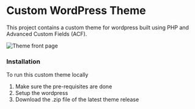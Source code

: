 # Custom WordPress Theme

This project contains a custom theme for wordpress built using PHP and Advanced Custom Fields (ACF).

![Theme front page]([url](https://github.com/AartiKhunti/custom-wordpress-theme/blob/main/screenshot.png)https://github.com/AartiKhunti/custom-wordpress-theme/blob/main/screenshot.png)

### Installation

To run this custom theme locally

1. Make sure the pre-requisites are done
2. Setup the wordpress 
3. Download the .zip file of the latest theme release
